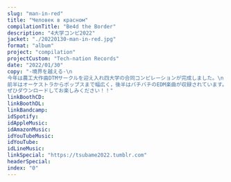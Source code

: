 ```yaml
---
slug: "man-in-red"
title: "Человек в красном"
compilationTitle: "Be4d the Border"
description: "4大学コンピ2022"
jacket: "./20220130-man-in-red.jpg"
format: "album"
project: "compilation"
projectCustom: "Tech-nation Records"
date: "2022/01/30"
copy: "-境界を越える-\n
今年は農工大作曲DTMサークルを迎え入れ四大学の合同コンピレーションが完成しました。\n
前半はオーケストラからポップスまで幅広く，後半はバチバチのEDM楽曲が収録されています。\n
ぜひダウンロードしてお楽しみください！！"
linkBoothCD: 
linkBoothDL: 
linkBandcamp: 
idSpotify: 
idAppleMusic: 
idAmazonMusic: 
idYouTubeMusic: 
idYouTube: 
idLineMusic: 
linkSpecial: "https://tsubame2022.tumblr.com"
headerSpecial: 
index: "0"
---
```

